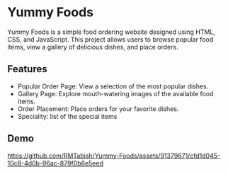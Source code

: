 # Yummy Foods

Yummy Foods is a simple food ordering website designed using HTML, CSS, and JavaScript. This project allows users to browse popular food items, view a gallery of delicious dishes, and place orders. 

## Features
 
- Popular Order Page: View a selection of the most popular dishes.
- Gallery Page: Explore mouth-watering images of the available food items.
- Order Placement: Place orders for your favorite dishes.
- Speciality: list of the special items

## Demo


https://github.com/RMTabish/Yummy-Foods/assets/91379671/cfd1d045-10c8-4d0b-96ac-879f0b6e5eed


